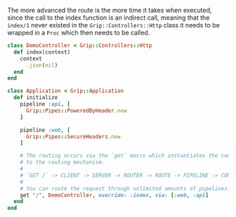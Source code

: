 The more advanced the route is the more time it takes when executed, since the call to the index function is an indirect call, meaning that the `index/1` never existed in the `Grip::Controllers::Http` class it needs to be wrapped in a `Proc` which then needs to be called.

```ruby
class DemoController < Grip::Controllers::Http
  def index(context)
    context
      .json(nil)
  end
end

class Application < Grip::Application
  def initialize
    pipeline :api, [
      Grip::Pipes::PoweredByHeader.new
    ]

    pipeline :web, [
      Grip::Pipes::SecureHeaders.new
    ]

    # The routing occurs via the `get` macro which instantiates the controller class and assigns a route
    # to the routing mechanism.
    #
    # `GET /` -> CLIENT -> SERVER -> ROUTER -> ROUTE -> PIPELINE -> CONTROLLER -> index/1
    #
    # You can route the request through unlimited amounts of pipelines.
    get "/", DemoController, override: :index, via: [:web, :api]
  end
end
```
